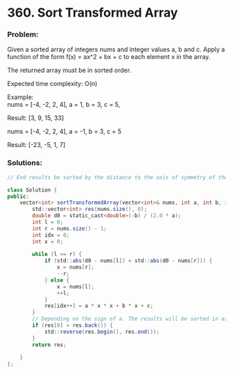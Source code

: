 # 360. Sort Transformed Array

### Problem:

Given a sorted array of integers nums and integer values a, b and c. Apply a function of the form f\(x\) = ax^2 + bx + c to each element x in the array.

The returned array must be in sorted order.

Expected time complexity: O\(n\)

Example:  
nums = \[-4, -2, 2, 4\], a = 1, b = 3, c = 5,

Result: \[3, 9, 15, 33\]

nums = \[-4, -2, 2, 4\], a = -1, b = 3, c = 5

Result: \[-23, -5, 1, 7\]

### Solutions:

```java
// End results be sorted by the distance to the axis of symmetry of the quadratic function.

class Solution {
public:
    vector<int> sortTransformedArray(vector<int>& nums, int a, int b, int c) {
        std::vector<int> res(nums.size(), 0);
        double d0 = static_cast<double>(-b) / (2.0 * a);
        int l = 0;
        int r = nums.size() - 1;
        int idx = 0;
        int x = 0;
        
        while (l <= r) {
            if (std::abs(d0 - nums[l]) < std::abs(d0 - nums[r])) {
                x = nums[r];
                --r;
            } else {
                x = nums[l];
                ++l;
            }
            res[idx++] = a * x * x + b * x + c;
        }
		// Depending on the sign of a. The results will be sorted in as/dsending order.
        if (res[0] > res.back()) {
            std::reverse(res.begin(), res.end());
        }
        return res;
        
    }
};

```



